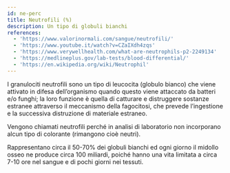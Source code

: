 ```yaml
---
id: ne-perc
title: Neutrofili (%)
description: Un tipo di globuli bianchi
references:
  - 'https://www.valorinormali.com/sangue/neutrofili/'
  - 'https://www.youtube.it/watch?v=CZaIXdh4zqs'
  - 'https://www.verywellhealth.com/what-are-neutrophils-p2-2249134'
  - 'https://medlineplus.gov/lab-tests/blood-differential/'
  - 'https://en.wikipedia.org/wiki/Neutrophil'
---
```

I granulociti neutrofili sono un tipo di leucocita (globulo bianco) che viene attivato in difesa dell’organismo quando questo viene attaccato da batteri e/o funghi; la loro funzione è quella di catturare e distruggere sostanze estranee attraverso il meccanismo della fagocitosi, che prevede l’ingestione e la successiva distruzione di materiale estraneo.

Vengono chiamati neutrofili perché in analisi di laboratorio non incorporano alcun tipo di colorante (rimangono cioè neutri).

Rappresentano circa il 50-70% dei globuli bianchi ed ogni giorno il midollo osseo ne produce circa 100 miliardi, poiché hanno una vita limitata a circa 7-10 ore nel sangue e di pochi giorni nei tessuti.
